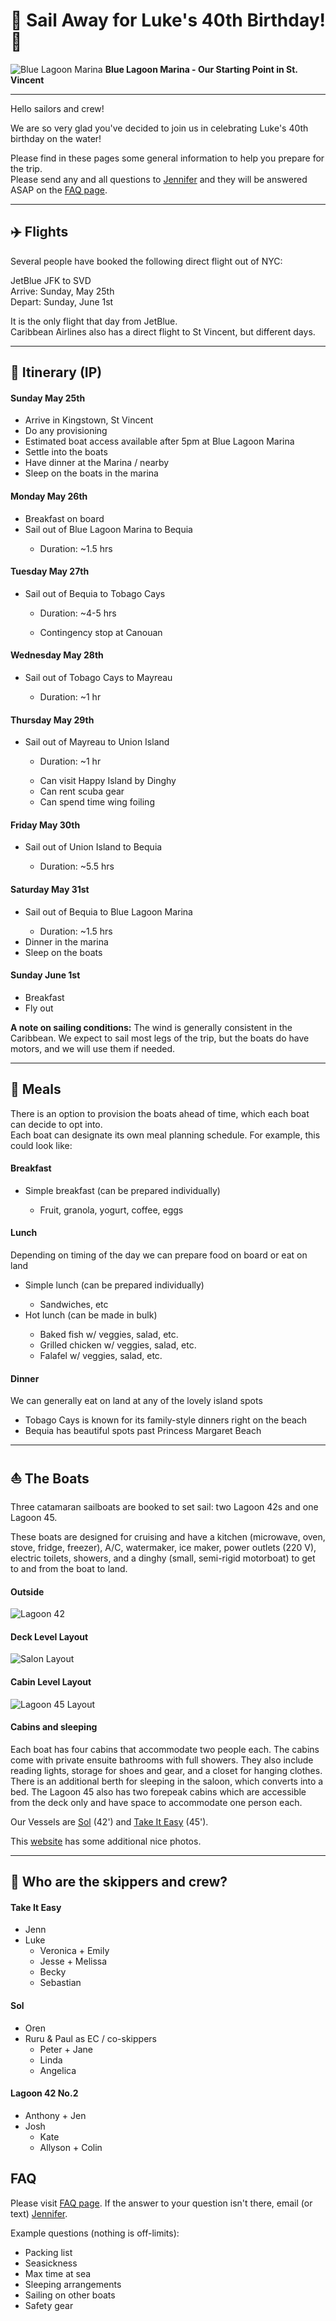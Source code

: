# 🌴 Sail Away for Luke's 40th Birthday! 🌴

![Blue Lagoon Marina](https://img.marinas.com/v2/36186a04b1f939061251a5896cccfd4bf0e50f16238b6fa7157ead6aa9b9c540.jpg)
**Blue Lagoon Marina - Our Starting Point in St. Vincent**

---

Hello sailors and crew!

We are so very glad you've decided to join us in celebrating Luke's 40th birthday on the water!

Please find in these pages some general information to help you prepare for the trip.<br>
Please send any and all questions to [Jennifer](mailto:jscheinhorn@gmail.com?subject=FAQ%20Question&body=Question%20:) and they will be answered ASAP on the [FAQ page](/faq.html).

---

## ✈️ Flights 
Several people have booked the following direct flight out of NYC:

JetBlue JFK to SVD<br>
Arrive: Sunday, May 25th<br>
Depart: Sunday, June 1st

It is the only flight that day from JetBlue.<br>
Caribbean Airlines also has a direct flight to St Vincent, but different days.

---

## 📅 Itinerary (IP)

#### Sunday May 25th
<ul>
  <li>Arrive in Kingstown, St Vincent</li>
  <li>Do any provisioning</li>
  <li>Estimated boat access available after 5pm at Blue Lagoon Marina</li>
  <li>Settle into the boats</li>
  <li>Have dinner at the Marina / nearby</li>
  <li>Sleep on the boats in the marina</li>
</ul>

#### Monday May 26th
<ul>
  <li>Breakfast on board</li>
  <li>Sail out of Blue Lagoon Marina to Bequia</li>
  <ul>
    <li>Duration: ~1.5 hrs</li>
  </ul>
</ul>

#### Tuesday May 27th
<ul>
  <li>Sail out of Bequia to Tobago Cays</li>
  <ul>
    <li>Duration: ~4-5 hrs</li>
  </ul>
   <ul>
    <li>Contingency stop at Canouan</li>
  </ul>
</ul>

#### Wednesday May 28th
<ul>
  <li>Sail out of Tobago Cays to Mayreau</li>
  <ul>
    <li>Duration: ~1 hr</li>
  </ul>
</ul>

#### Thursday May 29th
<ul>
  <li>Sail out of Mayreau to Union Island</li>
  <ul>
    <li>Duration: ~1 hr</li>
  </ul>
  <ul>
    <li>Can visit Happy Island by Dinghy</li>
    <li>Can rent scuba gear</li>
    <li>Can spend time wing foiling</li>
  </ul>
</ul>

#### Friday May 30th
<ul>
  <li>Sail out of Union Island to Bequia</li>
  <ul>
    <li>Duration: ~5.5 hrs</li>
  </ul>
</ul>

#### Saturday May 31st
<ul><li>Sail out of Bequia to Blue Lagoon Marina</li>
  <ul>
    <li>Duration: ~1.5 hrs</li>
  </ul>
  <li>Dinner in the marina</li>
  <li>Sleep on the boats</li>
</ul>

#### Sunday June 1st
<ul>
  <li>Breakfast</li>
  <li>Fly out</li>
</ul>

**A note on sailing conditions:**
The wind is generally consistent in the Caribbean. We expect to sail most legs of the trip, but the boats do have motors, and we will use them if needed.

---

## 🍴 Meals
There is an option to provision the boats ahead of time, which each boat can decide to opt into.<br>
Each boat can designate its own meal planning schedule. For example, this could look like:<br>

#### Breakfast
<ul>
  <li>Simple breakfast (can be prepared individually)</li>
  <ul>
    <li>Fruit, granola, yogurt, coffee, eggs</li>
  </ul>
</ul>

#### Lunch
Depending on timing of the day we can prepare food on board or eat on land
<ul>
  <li>Simple lunch (can be prepared individually)</li>
  <ul>
    <li>Sandwiches, etc</li>
  </ul>
  <li>Hot lunch (can be made in bulk)</li>
  <ul>
    <li>Baked fish w/ veggies, salad, etc.</li>
    <li>Grilled chicken w/ veggies, salad, etc.</li>
    <li>Falafel w/ veggies, salad, etc.</li>
  </ul>
</ul>

#### Dinner
We can generally eat on land at any of the lovely island spots
<ul>
  <li>Tobago Cays is known for its family-style dinners right on the beach</li>
  <li>Bequia has beautiful spots past Princess Margaret Beach</li>
</ul>

---

## ⛵ The Boats

Three catamaran sailboats are booked to set sail: two Lagoon 42s and one Lagoon 45.

These boats are designed for cruising and have a kitchen (microwave, oven, stove, fridge, freezer), A/C, watermaker, ice maker, power outlets (220 V), electric toilets, showers, and a dinghy (small, semi-rigid motorboat) to get to and from the boat to land.

#### Outside
![Lagoon 42](https://admin.catamarans-lagoon.com/sites/default/files/2024-09/catamaran-lagoon-42-cover.jpg)

#### Deck Level Layout
![Salon Layout](https://admin.catamarans-lagoon.com/sites/default/files/2023-07/cockpit%20new.png)

#### Cabin Level Layout
![Lagoon 45 Layout](https://greekseas.com/wp-content/uploads/2019/07/greek-seas-lagoon-450-layout.png)

#### Cabins and sleeping
Each boat has four cabins that accommodate two people each. The cabins come with private ensuite bathrooms with full showers. They also include reading lights, storage for shoes and gear, and a closet for hanging clothes. There is an additional berth for sleeping in the saloon, which converts into a bed. The Lagoon 45 also has two forepeak cabins which are accessible from the deck only and have space to accommodate one person each.

Our Vessels are [Sol](https://12knots.com/en/yacht-charter/lagoon-42-premium-ac/sol-sed28283/) (42') and [Take It Easy](https://12knots.com/en/yacht-charter/lagoon-450-premium-ac/take-it-easy-sed32385/) (45').

This [website](https://www.wcyachts.com/yacht-for-sale/Lagoon-45-450-F-2017-Ventura-CA-9696671/) has some additional nice photos.

---

## 🧭 Who are the skippers and crew?

#### Take It Easy
- Jenn
- Luke
    - Veronica + Emily
    - Jesse + Melissa
    - Becky
    - Sebastian

#### Sol
- Oren
- Ruru & Paul as EC / co-skippers
    - Peter + Jane
    - Linda
    - Angelica

#### Lagoon 42 No.2
- Anthony + Jen
- Josh
    - Kate
    - Allyson + Colin

## FAQ
Please visit [FAQ page](/faq.html). If the answer to your question isn't there, email (or text) [Jennifer](mailto:jscheinhorn@gmail.com?subject=FAQ%20Question&body=Question%20:).

Example questions (nothing is off-limits):
- Packing list
- Seasickness
- Max time at sea
- Sleeping arrangements
- Sailing on other boats
- Safety gear
